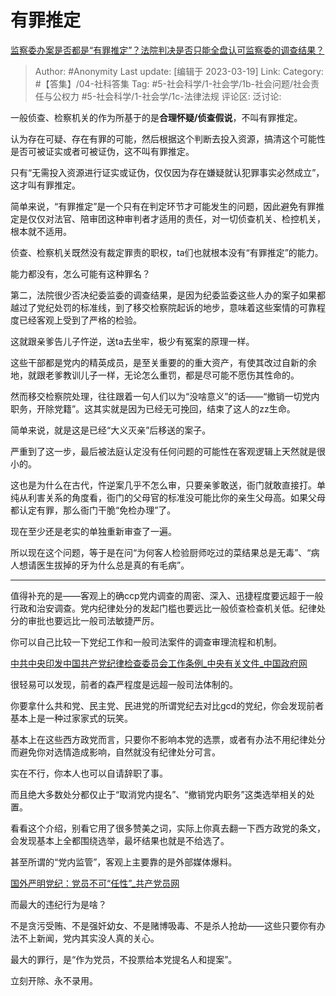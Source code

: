 # 有罪推定
[监察委办案是否都是“有罪推定”？法院判决是否只能全盘认可监察委的调查结果？](https://www.zhihu.com/question/541669298/answer/2943290994)

> Author: #Anonymity
> Last update: [编辑于 2023-03-19]
> Link:
> Category: #【答集】/04-社科答集
> Tag: #5-社会科学/1-社会学/1b-社会问题/社会责任与公权力 #5-社会科学/1-社会学/1c-法律法规 
> 评论区:
> 泛讨论:

一般侦查、检察机关的作为所基于的是**合理怀疑/侦查假说**，不叫有罪推定。

认为存在可疑、存在有罪的可能，然后根据这个判断去投入资源，搞清这个可能性是否可被证实或者可被证伪，这不叫有罪推定。

只有“无需投入资源进行证实或证伪，仅仅因为存在嫌疑就认犯罪事实必然成立”，这才叫有罪推定。

简单来说，“有罪推定”是一个只有在判定环节才可能发生的问题，因此避免有罪推定是仅仅对法官、陪审团这种审判者才适用的责任，对一切侦查机关、检控机关，根本就不适用。

侦查、检察机关既然没有裁定罪责的职权，ta们也就根本没有“有罪推定”的能力。

能力都没有，怎么可能有这种罪名？

第二，法院很少否决纪委监委的调查结果，是因为纪委监委这些人办的案子如果都越过了党纪处罚的标准线，到了移交检察院起诉的地步，意味着这些案情的可靠程度已经客观上受到了严格的检验。

这就跟亲爹告儿子忤逆，送ta去坐牢，极少有冤案的原理一样。

这些干部都是党内的精英成员，是至关重要的的重大资产，有使其改过自新的余地，就跟老爹教训儿子一样，无论怎么重罚，都是尽可能不愿伤其性命的。

然而移交检察院处理，往往跟着一句人们以为“没啥意义”的话——“撤销一切党内职务，开除党籍”。这其实就是因为已经无可挽回，结束了这人的zz生命。

简单来说，就是这是已经“大义灭亲”后移送的案子。

严重到了这一步，最后被法庭认定没有任何问题的可能性在客观逻辑上天然就是很小的。

这也是为什么在古代，忤逆案几乎不怎么审，只要亲爹敢送，衙门就敢直接打。单纯从利害关系的角度看，衙门的父母官的标准没可能比你的亲生父母高。如果父母都认定有罪，那么衙门干脆“免检办理”了。

现在至少还是老实的单独重新审查了一遍。

所以现在这个问题，等于是在问“为何客人检验厨师吃过的菜结果总是无毒”、“病人想请医生拔掉的牙为什么总是真的有毛病”。

---

值得补充的是——客观上的确ccp党内调查的周密、深入、迅捷程度要远超于一般行政和治安调查。党内纪律处分的发起门槛也要远比一般侦查检查机关低。纪律处分的审批也要远比一般司法敏捷严厉。

你可以自己比较一下党纪工作和一般司法案件的调查审理流程和机制。

[中共中央印发中国共产党纪律检查委员会工作条例_中央有关文件_中国政府网​](https://link.zhihu.com/?target=http%3A//www.gov.cn/zhengce/2022-01/04/content_5666380.htm)

很轻易可以发现，前者的森严程度是远超一般司法体制的。

你要拿什么共和党、民主党、民进党的所谓党纪去对比gcd的党纪，你会发现前者基本上是一种过家家式的玩笑。

基本上在这些西方政党而言，只要你不影响本党的选票，或者有办法不用纪律处分而避免你对选情造成影响，自然就没有纪律处分可言。

实在不行，你本人也可以自请辞职了事。

而且绝大多数处分都仅止于“取消党内提名”、“撤销党内职务”这类选举相关的处置。

看看这个介绍，别看它用了很多赞美之词，实际上你真去翻一下西方政党的条文，会发现基本上全都围绕选举，最坏结果也就是不给选了。

甚至所谓的“党内监管”，客观上主要靠的是外部媒体爆料。

[国外严明党纪：党员不可“任性”_共产党员网​](https://link.zhihu.com/?target=https%3A//news.12371.cn/2016/06/02/ARTI1464814164247933.shtml)

而最大的违纪行为是啥？

不是贪污受贿、不是强奸幼女、不是赌博吸毒、不是杀人抢劫——这些只要你有办法不上新闻，党内其实没人真的关心。

最大的罪行，是“作为党员，不投票给本党提名人和提案”。

立刻开除、永不录用。
